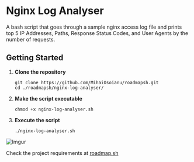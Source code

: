 # Nginx Log Analyser
A bash script that goes through a sample nginx access log file and prints top 5 IP Addresses, Paths, Response Status Codes, and User Agents by the number of requests.  

## Getting Started
1. **Clone the repository**
    ```
    git clone https://github.com/MihaiOsoianu/roadmapsh.git
    cd ./roadmapsh/nginx-log-analyser/
    ```

2. **Make the script executable**
    ```
    chmod +x nginx-log-analyser.sh
    ```
3. **Execute the script**  
    ```
    ./nginx-log-analyser.sh
    ```
![Imgur](https://imgur.com/0bbgebR)

Check the project requirements at [roadmap.sh](https://roadmap.sh/projects/nginx-log-analyser)